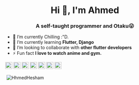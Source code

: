 <h1 align="center">Hi 👋, I'm Ahmed</h1>
<h3 align="center">A self-taught programmer and Otaku😜</h3>

- 🔭 I’m currently Chilling :"D.
- 🌱 I’m currently learning **Flutter, Django**
- 👯 I’m looking to collaborate with **other flutter developers**
- ⚡ Fun fact **I love to watch anime and gym.**

<p align="left"> <img src="https://www.vectorlogo.zone/logos/python/python-icon.svg" alt="python" width="22" height="22"/> <img src="https://www.vectorlogo.zone/logos/dartlang/dartlang-icon.svg" alt="dart" width="22" height="22"/> <img src="https://www.vectorlogo.zone/logos/flutterio/flutterio-icon.svg" alt="flutter" width="22" height="22"/> <img src="https://www.vectorlogo.zone/logos/firebase/firebase-icon.svg" alt="firebase" width="22" height="22"/> <img src="https://www.vectorlogo.zone/logos/figma/figma-icon.svg" alt="figma" width="22" height="22"/>  <img src="https://www.vectorlogo.zone/logos/djangoproject/djangoproject-icon.svg" alt="django" width="22" height="22"/>  <img src="https://www.vectorlogo.zone/logos/git-scm/git-scm-icon.svg" alt="git" width="22" height="22"/>   </p>

<!-- <p><img align="left" src="https://github-readme-stats.vercel.app/api/top-langs/?username=HhmedHesham&layout=compact&hide=html" alt="HhmedHesham" /></p> -->
<!-- <img src="https://www.vectorlogo.zone/logos/linux/linux-icon.svg" alt="linux" width="22" height="22"/> -->
<p>&nbsp;<img align="center" src="https://github-readme-stats.vercel.app/api?username=HhmedHesham&show_icons=true" alt="HhmedHesham" /></p>
<!--
**HhmedHesham/HhmedHesham** is a ✨ _special_ ✨ repository because its `README.md` (this file) appears on your GitHub profile.


Here are some ideas to get you started:

- 🔭 I’m currently working on ...
- 🌱 I’m currently learning ...
- 👯 I’m looking to collaborate on ...
- 🤔 I’m looking for help with ...
- 💬 Ask me about ...
- 📫 How to reach me: ...
- 😄 Pronouns: ...
- ⚡ Fun fact: ...
-->
<!-- and born at very little age😜 -->
